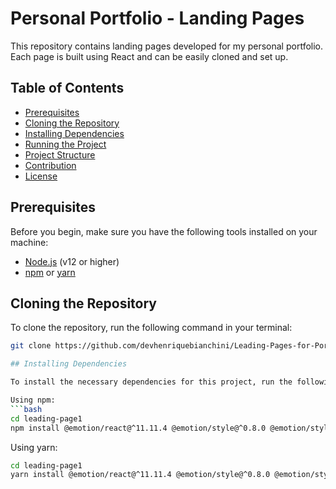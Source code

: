 # Personal Portfolio - Landing Pages

This repository contains landing pages developed for my personal portfolio. Each page is built using React and can be easily cloned and set up.

## Table of Contents

- [Prerequisites](#prerequisites)
- [Cloning the Repository](#cloning-the-repository)
- [Installing Dependencies](#installing-dependencies)
- [Running the Project](#running-the-project)
- [Project Structure](#project-structure)
- [Contribution](#contribution)
- [License](#license)

## Prerequisites

Before you begin, make sure you have the following tools installed on your machine:

- [Node.js](https://nodejs.org/) (v12 or higher)
- [npm](https://www.npmjs.com/) or [yarn](https://yarnpkg.com/)

## Cloning the Repository

To clone the repository, run the following command in your terminal:

```bash
git clone https://github.com/devhenriquebianchini/Leading-Pages-for-Portfolio.git

## Installing Dependencies

To install the necessary dependencies for this project, run the following command in your terminal:

Using npm:
```bash
cd leading-page1
npm install @emotion/react@^11.11.4 @emotion/style@^0.8.0 @emotion/styled@^11.11.5 @mui/icons-material@^5.16.4 @mui/material@^5.16.4 @testing-library/jest-dom@^5.17.0 @testing-library/react@^13.4.0 @testing-library/user-event@^13.5.0 react@^18.3.1 react-dom@^18.3.1 react-router-dom@^6.25.1 react-scripts@5.0.1 web-vitals@^2.1.4
```

Using yarn:
```bash
cd leading-page1
yarn install @emotion/react@^11.11.4 @emotion/style@^0.8.0 @emotion/styled@^11.11.5 @mui/icons-material@^5.16.4 @mui/material@^5.16.4 @testing-library/jest-dom@^5.17.0 @testing-library/react@^13.4.0 @testing-library/user-event@^13.5.0 react@^18.3.1 react-dom@^18.3.1 react-router-dom@^6.25.1 react-scripts@5.0.1 web-vitals@^2.1.4
```

